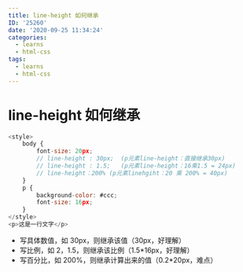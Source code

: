 ```yaml
---
title: line-height 如何继承
ID: '25260'
date: '2020-09-25 11:34:24'
categories:
  - learns
  - html-css
tags:
  - learns
  - html-css
---
```


# line-height 如何继承

``` js 
<style>
    body {
        font-size: 20px;
        // line-height : 30px;	(p元素line-height：直接继承30px)
        // line-height : 1.5;	(p元素line-height：16乘1.5 = 24px)
        // line-height：200%	(p元素linehgiht：20 乘 200% = 40px)
    }
    p {
        background-color: #ccc;
        font-size: 16px;
    }
</style>
<p>这是一行文字</p>
```

- 写具体数值，如 30px，则继承该值（30px，好理解）
- 写比例，如 2，1.5，则继承该比例（1.5\*16px，好理解）
- 写百分比，如 200%，则继承计算出来的值（0.2\*20px，难点）
 
